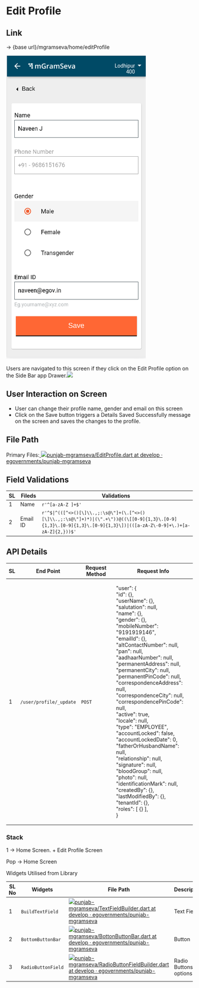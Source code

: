 # Edit Profile

## **Link**

→ {base url}/mgramseva/home/editProfile

![](<../../../../.gitbook/assets/image (82).png>)

Users are navigated to this screen if they click on the Edit Profile option on the Side Bar app Drawer.![](blob:https://digit-discuss.atlassian.net/6fab3b7c-764f-4cd5-ad69-248197e2873e#media-blob-url=true\&id=2cba3990-808e-45ec-8e26-0681e2361567\&collection=contentId-1925709827\&contextId=1925709827\&mimeType=image%2Fpng\&name=EditProfile.png\&size=28631\&width=377\&height=818\&alt=)

## **User Interaction on Screen**

* User can change their profile name, gender and email on this screen
* Click on the Save button triggers a Details Saved Successfully message on the screen and saves the changes to the profile.

## **File Path**

Primary Files:[ ![](https://github.com/fluidicon.png)punjab-mgramseva/EditProfile.dart at develop · egovernments/punjab-mgramseva](https://github.com/egovernments/punjab-mgramseva/blob/develop/frontend/mgramseva/lib/screeens/Profile/EditProfile.dart)

## **Field Validations**

| **SL** | **Fileds** | **Validations**                                                                                                                                                      |
| ------ | ---------- | -------------------------------------------------------------------------------------------------------------------------------------------------------------------- |
| 1      | Name       | `r'^[a-zA-Z ]+$'`                                                                                                                                                    |
| 2      | Email ID   | `r'^$\|^(([^<>()[\]\\.,;:\s@\"]+(\.[^<>()[\]\\.,;:\s@\"]+)*)\|(\".+\"))@((\[[0-9]{1,3}\.[0-9]{1,3}\.[0-9]{1,3}\.[0-9]{1,3}\])\|(([a-zA-Z\-0-9]+\.)+[a-zA-Z]{2,}))$'` |

## **API Details**

| **SL** | **End Point**           | **Request Method** | **Request Info**                                                                                                                                                                                                                                                                                                                                                                                                                                                                                                                                                                                                                                                                                                                                                                            |
| ------ | ----------------------- | ------------------ | ------------------------------------------------------------------------------------------------------------------------------------------------------------------------------------------------------------------------------------------------------------------------------------------------------------------------------------------------------------------------------------------------------------------------------------------------------------------------------------------------------------------------------------------------------------------------------------------------------------------------------------------------------------------------------------------------------------------------------------------------------------------------------------------- |
| 1      | `/user/profile/_update` | `POST`             | <p>"user": {<br>"id": {},<br>"userName": {},<br>"salutation": null,<br>"name": {},<br>"gender": {},<br>"mobileNumber": "9191919146",<br>"emailId": {},<br>"altContactNumber": null,<br>"pan": null,<br>"aadhaarNumber": null,<br>"permanentAddress": null,<br>"permanentCity": null,<br>"permanentPinCode": null,<br>"correspondenceAddress": null,<br>"correspondenceCity": null,<br>"correspondencePinCode": null,<br>"active": true,<br>"locale": null,<br>"type": "EMPLOYEE",<br>"accountLocked": false,<br>"accountLockedDate": 0,<br>"fatherOrHusbandName": null,<br>"relationship": null,<br>"signature": null,<br>"bloodGroup": null,<br>"photo": null,<br>"identificationMark": null,<br>"createdBy": {},<br>"lastModifiedBy": {},<br>"tenantId": {},<br>"roles": [ {} ],<br>}</p> |

### **Stack**

1 → Home Screen. + Edit Profile Screen

Pop → Home Screen

Widgets Utilised from Library

| **SL No** | **Widgets**        | **File Path**                                                                                                                                                                                                                                              | **Description**           |
| --------- | ------------------ | ---------------------------------------------------------------------------------------------------------------------------------------------------------------------------------------------------------------------------------------------------------- | ------------------------- |
| 1         | `BuildTextField`   | [![](https://github.com/fluidicon.png)punjab-mgramseva/TextFieldBuilder.dart at develop · egovernments/punjab-mgramseva](https://github.com/egovernments/punjab-mgramseva/blob/develop/frontend/mgramseva/lib/widgets/TextFieldBuilder.dart)               | Text Field                |
| 2         | `BottomButtonBar`  | [![](https://github.com/fluidicon.png)punjab-mgramseva/BottonButtonBar.dart at develop · egovernments/punjab-mgramseva](https://github.com/egovernments/punjab-mgramseva/blob/develop/frontend/mgramseva/lib/widgets/BottonButtonBar.dart)                 | Button                    |
| 3         | `RadioButtonField` | [![](https://github.com/fluidicon.png)punjab-mgramseva/RadioButtonFieldBuilder.dart at develop · egovernments/punjab-mgramseva](https://github.com/egovernments/punjab-mgramseva/blob/develop/frontend/mgramseva/lib/widgets/RadioButtonFieldBuilder.dart) | Radio Buttons for options |

